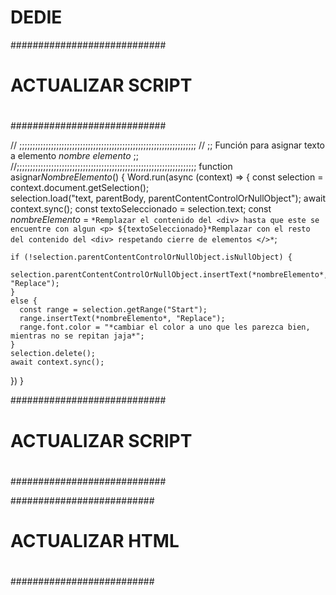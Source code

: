 # DEDIE


############################
#                          #
#   ACTUALIZAR SCRIPT      #
#                          #
############################

// ;;;;;;;;;;;;;;;;;;;;;;;;;;;;;;;;;;;;;;;;;;;;;;;;;;;;;;;;;;;;;;;;;;;
// ;;  Función para asignar texto a elemento *nombre elemento*      ;;
//;;;;;;;;;;;;;;;;;;;;;;;;;;;;;;;;;;;;;;;;;;;;;;;;;;;;;;;;;;;;;;;;;;;;
function asignar*NombreElemento*() {
  Word.run(async (context) => {
    const selection = context.document.getSelection();                         
    selection.load("text, parentBody, parentContentControlOrNullObject");
    await context.sync();
    const textoSeleccionado = selection.text; 
    const *nombreElemento* = `*Remplazar el contenido del <div> hasta que este se encuentre con algun <p> ${textoSeleccionado}*Remplazar con el resto del contenido del <div> respetando cierre de elementos </>*`; 

    if (!selection.parentContentControlOrNullObject.isNullObject) {     
      selection.parentContentControlOrNullObject.insertText(*nombreElemento*, "Replace"); 
    } 
    else {
      const range = selection.getRange("Start");
      range.insertText(*nombreElemento*, "Replace");
      range.font.color = "*cambiar el color a uno que les parezca bien, mientras no se repitan jaja*";
    }
    selection.delete();
    await context.sync();
  })
}

############################
#                          #
#   ACTUALIZAR SCRIPT      #
#                          #
############################






##########################
#                        #
#   ACTUALIZAR HTML      #
#                        #
##########################

<!-- ESTRUCTURA BOTONOES
    <div>
        <button id="btn*Elemento*" class="ms-Button">*NombreElemento*</button>
    </div> <br>
--->
